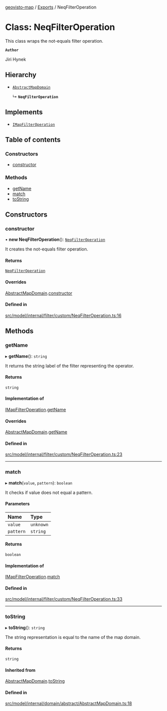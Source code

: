 [geovisto-map](../README.md) / [Exports](../modules.md) / NeqFilterOperation

# Class: NeqFilterOperation

This class wraps the not-equals filter operation.

**`Author`**

Jiri Hynek

## Hierarchy

- [`AbstractMapDomain`](AbstractMapDomain.md)

  ↳ **`NeqFilterOperation`**

## Implements

- [`IMapFilterOperation`](../interfaces/IMapFilterOperation.md)

## Table of contents

### Constructors

- [constructor](NeqFilterOperation.md#constructor)

### Methods

- [getName](NeqFilterOperation.md#getname)
- [match](NeqFilterOperation.md#match)
- [toString](NeqFilterOperation.md#tostring)

## Constructors

### constructor

• **new NeqFilterOperation**(): [`NeqFilterOperation`](NeqFilterOperation.md)

It creates the not-equals filter operation.

#### Returns

[`NeqFilterOperation`](NeqFilterOperation.md)

#### Overrides

[AbstractMapDomain](AbstractMapDomain.md).[constructor](AbstractMapDomain.md#constructor)

#### Defined in

[src/model/internal/filter/custom/NeqFilterOperation.ts:16](https://github.com/geovisto/geovisto-map/blob/e22d774889dbc28cc1ec62933ecf6bab6690f172/src/model/internal/filter/custom/NeqFilterOperation.ts#L16)

## Methods

### getName

▸ **getName**(): `string`

It returns the string label of the filter representing the operator.

#### Returns

`string`

#### Implementation of

[IMapFilterOperation](../interfaces/IMapFilterOperation.md).[getName](../interfaces/IMapFilterOperation.md#getname)

#### Overrides

[AbstractMapDomain](AbstractMapDomain.md).[getName](AbstractMapDomain.md#getname)

#### Defined in

[src/model/internal/filter/custom/NeqFilterOperation.ts:23](https://github.com/geovisto/geovisto-map/blob/e22d774889dbc28cc1ec62933ecf6bab6690f172/src/model/internal/filter/custom/NeqFilterOperation.ts#L23)

___

### match

▸ **match**(`value`, `pattern`): `boolean`

It checks if value does not equal a pattern.

#### Parameters

| Name | Type |
| :------ | :------ |
| `value` | `unknown` |
| `pattern` | `string` |

#### Returns

`boolean`

#### Implementation of

[IMapFilterOperation](../interfaces/IMapFilterOperation.md).[match](../interfaces/IMapFilterOperation.md#match)

#### Defined in

[src/model/internal/filter/custom/NeqFilterOperation.ts:33](https://github.com/geovisto/geovisto-map/blob/e22d774889dbc28cc1ec62933ecf6bab6690f172/src/model/internal/filter/custom/NeqFilterOperation.ts#L33)

___

### toString

▸ **toString**(): `string`

The string representation is equal to the name of the map domain.

#### Returns

`string`

#### Inherited from

[AbstractMapDomain](AbstractMapDomain.md).[toString](AbstractMapDomain.md#tostring)

#### Defined in

[src/model/internal/domain/abstract/AbstractMapDomain.ts:18](https://github.com/geovisto/geovisto-map/blob/e22d774889dbc28cc1ec62933ecf6bab6690f172/src/model/internal/domain/abstract/AbstractMapDomain.ts#L18)
